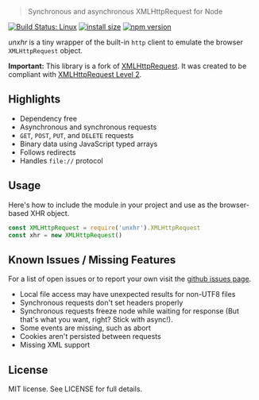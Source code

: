 > Synchronous and asynchronous XMLHttpRequest for Node

[![Build Status: Linux](https://travis-ci.org/Mogztter/unxhr.svg?branch=master)](https://travis-ci.org/Mogztter/unxhr)
[![install size](https://packagephobia.now.sh/badge?p=unxhr)](https://packagephobia.now.sh/result?p=unxhr)
[![npm version](https://img.shields.io/npm/v/unxhr)](https://www.npmjs.com/package/unxhr)

_unxhr_ is a tiny wrapper of the built-in `http` client to emulate the browser `XMLHttpRequest` object.

**Important:** This library is a fork of [XMLHttpRequest](https://github.com/driverdan/node-XMLHttpRequest).
It was created to be compliant with [XMLHttpRequest Level 2](http://www.w3.org/TR/XMLHttpRequest2/).

## Highlights

- Dependency free
- Asynchronous and synchronous requests
- `GET`, `POST`, `PUT`, and `DELETE` requests
- Binary data using JavaScript typed arrays
- Follows redirects
- Handles `file://` protocol

## Usage

Here's how to include the module in your project and use as the browser-based XHR object.

```js
const XMLHttpRequest = require('unxhr').XMLHttpRequest
const xhr = new XMLHttpRequest()
```

## Known Issues / Missing Features

For a list of open issues or to report your own visit the [github issues page](https://github.com/Mogztter/unxhr/issues).

* Local file access may have unexpected results for non-UTF8 files
* Synchronous requests don't set headers properly
* Synchronous requests freeze node while waiting for response (But that's what you want, right? Stick with async!).
* Some events are missing, such as abort
* Cookies aren't persisted between requests
* Missing XML support

## License

MIT license. See LICENSE for full details.
